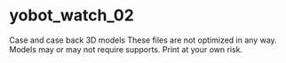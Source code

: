 # yobot_watch_02
Case and case back 3D models
These files are not optimized in any way. Models may or may not require supports. Print at your own risk.
